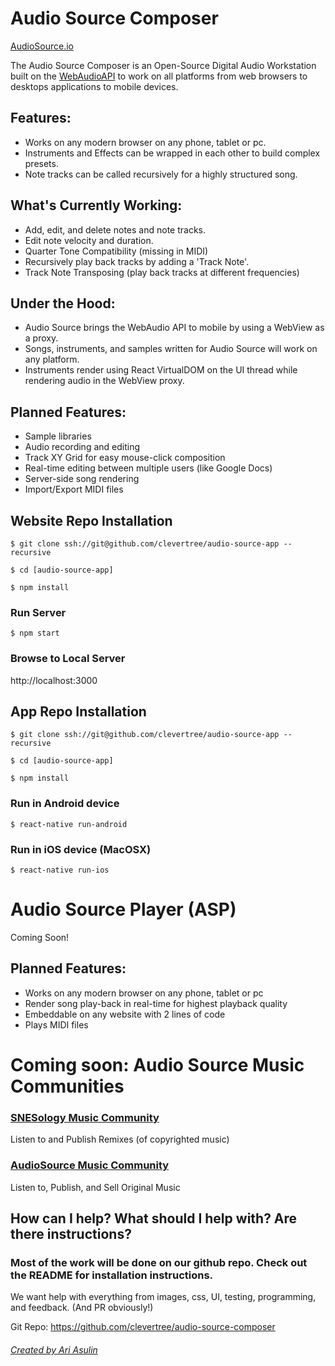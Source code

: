 # Audio Source Composer
[AudioSource.io](https://audiosource.io/)

The Audio Source Composer is an Open-Source Digital Audio Workstation 
built on the [WebAudioAPI](https://developer.mozilla.org/en-US/docs/Web/API/Web_Audio_API)
to work on all platforms from web browsers to desktops applications to mobile devices.


## Features:
* Works on any modern browser on any phone, tablet or pc.
* Instruments and Effects can be wrapped in each other to build complex presets.
* Note tracks can be called recursively for a highly structured song.

## What's Currently Working:
* Add, edit, and delete notes and note tracks.
* Edit note velocity and duration.
* Quarter Tone Compatibility (missing in MIDI)
* Recursively play back tracks by adding a 'Track Note'.
* Track Note Transposing (play back tracks at different frequencies)

## Under the Hood:
* Audio Source brings the WebAudio API to mobile by using a WebView as a proxy.
* Songs, instruments, and samples written for Audio Source will work on any platform. 
* Instruments render using React VirtualDOM on the UI thread while rendering audio in the WebView proxy. 

## Planned Features:
* Sample libraries
* Audio recording and editing
* Track XY Grid for easy mouse-click composition
* Real-time editing between multiple users (like Google Docs)
* Server-side song rendering
* Import/Export MIDI files



## Website Repo Installation

`$ git clone ssh://git@github.com/clevertree/audio-source-app --recursive`

`$ cd [audio-source-app]`

`$ npm install`

### Run Server
`$ npm start`

### Browse to Local Server
http://localhost:3000




## App Repo Installation

`$ git clone ssh://git@github.com/clevertree/audio-source-app --recursive`

`$ cd [audio-source-app]`

`$ npm install`

### Run in Android device
`$ react-native run-android`

### Run in iOS device (MacOSX)
`$ react-native run-ios`


#


# Audio Source Player (ASP)
Coming Soon!

## Planned Features:

* Works on any modern browser on any phone, tablet or pc
* Render song play-back in real-time for highest playback quality
* Embeddable on any website with 2 lines of code
* Plays MIDI files



# Coming soon: Audio Source Music Communities
### [SNESology Music Community](https://snesology.net)
Listen to and Publish Remixes (of copyrighted music)

### [AudioSource Music Community](https://audiosource.io)
Listen to, Publish, and Sell Original Music



## How can I help? What should I help with? Are there instructions? 
### Most of the work will be done on our github repo. Check out the README for installation instructions. 
We want help with everything from images, css, UI, testing, programming, and feedback. (And PR obviously!)

Git Repo: https://github.com/clevertree/audio-source-composer





###### [Created by Ari Asulin](https://github.com/clevertree/)

